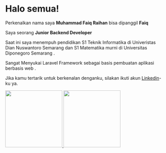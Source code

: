 # Halo semua! 

Perkenalkan nama saya **Muhammad Faiq Raihan** bisa dipanggil **Faiq**

Saya seorang **Junior Backend Developer**

Saat ini saya menempuh pendidikan S1 Teknik Informatika di Univeristas Dian Nuswantoro Semarang dan S1 Matematika murni di Universitas Diponegoro Semarang .

Sangat Menyukai Laravel Framework sebagai basis pembuatan aplikasi berbasis web .

Jika kamu tertarik untuk berkenalan denganku, silakan ikuti akun [Linkedin](https://www.linkedin.com/in/raihanfaiq)-ku ya.

<p align="left">
<a href="https://github.com/raihanfaiq72">
  <img height="180em" src="https://github-readme-stats-eight-theta.vercel.app/api?username=raihanfaiq72&show_icons=true&theme=algolia&include_all_commits=true&count_private=true"/>
  <img height="180em" src="https://github-readme-stats-eight-theta.vercel.app/api/top-langs/?username=raihanfaiq72&layout=compact&langs_count=8&theme=algolia"/>
</a>
</p>
